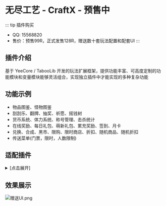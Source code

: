 # 无尽工艺 - CraftX - 预售中

::: tip 插件购买

- QQ: 15568820
- 售价：预售99R，正式发售128R，赠送数十套玩法配置和配套UI
  :::

## 插件介绍

基于 YeeCore / TabooLib 开发的玩法扩展框架，提供功能丰富、可高度定制的功能模块和变量模块能够灵活组合，实现独立插件中才能实现的多种复杂功能

## 功能示例

- 物品图鉴、怪物图鉴
- 刮刮乐、翻牌、抽奖、祈愿、摇钱树
- 货币系统、体力系统、称号管理、击杀统计
- 在线奖励、每日礼包、萌新礼包、累充奖励、签到、月卡
- 兑换、合成、黑市、限购、限时商店、折扣、随机商品、随机折扣
- 传送菜单(门票，限时，人数限制)

## 适配插件

<details>
<summary>[点击展开]</summary>

- ✅货币 YeeValue
- ✅货币 LyShop
- ✅货币 CustomShop
- ✅货币 NyEconomy
- ✅仓库 SpaceRingPlus
- ✅仓库 LyWarehouse

</details>

## 效果展示

![赠送UI.png](img/赠送UI.png)
